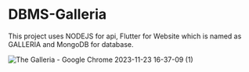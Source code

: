 # DBMS-Galleria

This project uses NODEJS for api, Flutter for Website which is named as GALLERIA and MongoDB for database.

![The Galleria - Google Chrome 2023-11-23 16-37-09 (1)](https://github.com/ChinmayKhanzode/DBMS-Galleria/assets/70485580/9b0f087b-9726-4247-8d65-b4481ad69f82)
